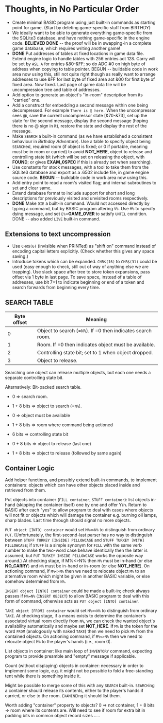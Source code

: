 # Thoughts, in No Particular Order

+ Create minimal BASIC program using just built-in commands as starting point for game.  (Start by deleting game-specific stuff from BIRTHDY)
+ We ideally want to be able to generate everything game-specific from the SQLite3 database, and have nothing game-specific in the engine code.  **BELIEVED DONE** -- the proof will be in swapping-in a complete game database, which requires writing another game!
+ **DONE** Put addresses of tables at fixed locations in game data file.  Extend engine logic to handle tables with 256 entries aot 128.  Carry will be set by `ASL A` for entries &80-&FF; so do ADC #0 on high byte of address when copying to table pointer.  BEGUN -- buildable code in work area now using this, still not quite right though as really want to arrange addresses to use &FF for last byte of fixed area aot &00 for first byte of fixed area.  Now fixed.  Last page of game data file will be uncompression tree and table of addresses.
+ Add option to generate an object's "in-room" description from its "carried" one.
+ Add a construct for embedding a second message within one being decompressed. For example `There is @ here.` When the uncompressor sees @, save the current uncompressor state [&70-&73], set up the state for the second message, display the second message  (hoping there is no @ sign in it),  restore the state and display the rest of the message.
+ Make `SEARCH` a built-in command  (as we have established a consistent behaviour in _Birthday Adventure_).  Use a table to specify object being `SEARCH`ed, required room (if object is fixed; or 0 if portable, meaning must be in room or carried) to avoid **NOT_HERE**, object to release and controlling state bit (which will be set on releasing the object, with **FOUND**; or gives **EXAM_0SPEC** if this is already set when searching).
+ Use constants for stock messages, with a tool to take them from the SQLite3 database and export as a .6502 include file, in game engine source code.  **BEGUN** -- buildable code in work area now using this.
+ Add entry point to read a room's visited flag; and internal subroutines to set and clear same.
+ Extend database format to include support for short and long descriptions for previously visited and unvisited rooms respectively.
+ **DONE** Make `DIE` a built-in command.  Would not accessed directly by typing a command, but by BASIC program altering `V%`.  Use `M%` to specify dying message, and set `E%`=**GAME_OVER** to satisfy `UNTIL` condition.  DONE -- also added `LIVE` built-in command.

## Extensions to text uncompression

+ Use `CHR$(6)` (invisible when PRINTed) as "shift on" command instead of encoding capital letters explicitly.  (Check whether this gives any space saving.)
+ Introduce tokens which can be expanded. `CHR$(16)` to `CHR$(31)` could be used  (easy enough to check, still out of way of anything else we are trapping).  Use slack space after tree to store token expansions, pass offset via 1 byte in last page. To save space, instead of a table of addresses, use bit 7=1 to indicate beginning or end of a token and search forwards from beginning every time. 


## SEARCH TABLE
Byte offset | Meaning
------------|-------------------------------------------------------------
0           | Object to search (=`N%`). If =0 then indicates search room.
1           | Room. If =0 then indicates object must be available.
2           | Controlling state bit; set to 1 when object dropped.
3           | Object to release.

Searching one object can release multiple objects, but each one needs a separate controlling state bit.

Alternatively:  Bit-packed search table.

+ 0 => search room.
+ 1 + 8 bits => object to search (=`N%`).

+ 0 => object must be available
+ 1 + 8 bits => room where command being actioned

+ 6 bits => controlling state bit

+ 0 + 8 bits => object to release (last one)
+ 1 + 8 bits => object to release (followed by same again)

## Container Logic

Add helper functions, and possibly extend built-in commands, to implement containers: objects which can have other objects placed inside and retrieved from them.

Put objects into container  (`FILL container`, `STUFF container`):  list objects in-hand  (skipping the container itself)  one by one and offer Y/n.  Return to BASIC after each "yes" to allow program to deal with cases where objects will not fit or objects which will damage the container e.g. burning oil lamps, sharp blades.  Last time through should signal no more objects.

`PUT object [INTO] container` would set `M%<>N%` to distinguish from ordinary `PUT`.  (Unfortunately, the first-second-last parser has no way to distinguish between `STUFF TURKEY [INSIDE] PILLOWCASE` and `STUFF TURKEY [WITH] PILLOWCASE`; if `STUFF` is a simple synonym for `FILL` with the same verb number to make the two-word case behave identically then the latter is assumed, but `PUT TURKEY INSIDE PILLOWCASE` works the opposite way around.)  At checking stage, if M%<>N% then `M%` must be in-hand  (or else **NO_CARRY**)  and `N%` must be in-hand or in-room  (or else **NOT_HERE**).  On actioning command, if `M%<>N%` then we need to relocate object `M%` to an alternative room which might be given in another BASIC variable, or else somehow determined from `N%`.

`INSERT object [INTO] container` could be made a built-in; check always passes if `M%=N%`  (`INSERT OBJECT`)  to allow BASIC program to deal with this form of command, otherwise acts as `PUT object [INTO] container`.

`TAKE object [FROM] container` would set `M%<>N%` to distinguish from ordinary `TAKE`.  At checking stage, if a means exists to determine the container's associated virtual room directly from `N%`, we can check the wanted object's availability automatically and maybe set **NOT_HERE**.  If `M%` is the token for the word `FROM`  (analogously with naked `TAKE`)  then we need to pick `M%` from the contained objects.  On actioning command, if `M%<>N%` then we need to relocate object `M%` to the player's hands  (i.e., room 0).

List objects in container:  like main loop of `INVENTORY` command, expecting program to provide preamble and "empty" message if applicable.

Count  (without displaying)  objects in container:  necessary in order to implement some logic, e.g. it might not be possible to fold a free-standing tent while there is something inside it.  

Might be possible to merge some of this with any `SEARCH` built-in.  `SEARCH`ing a container should release its contents, either to the player's hands if carried, or else to the room.  `EXAMINE`ing it should list them.

Worth adding "container" property to objects? 0 => not container, 1 + 8 bits => room where its contents are.  Will need to see if room for extra bit in padding bits in common object record sizes .....
